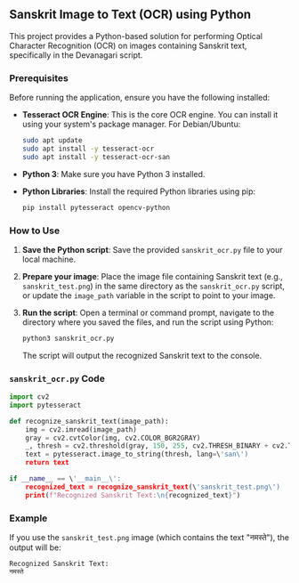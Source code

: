 ## Sanskrit Image to Text (OCR) using Python

This project provides a Python-based solution for performing Optical Character Recognition (OCR) on images containing Sanskrit text, specifically in the Devanagari script.

### Prerequisites

Before running the application, ensure you have the following installed:

-   **Tesseract OCR Engine**: This is the core OCR engine. You can install it using your system's package manager.
    For Debian/Ubuntu:
    ```bash
    sudo apt update
    sudo apt install -y tesseract-ocr
    sudo apt install -y tesseract-ocr-san
    ```

-   **Python 3**: Make sure you have Python 3 installed.

-   **Python Libraries**: Install the required Python libraries using pip:
    ```bash
    pip install pytesseract opencv-python
    ```

### How to Use

1.  **Save the Python script**: Save the provided `sanskrit_ocr.py` file to your local machine.

2.  **Prepare your image**: Place the image file containing Sanskrit text (e.g., `sanskrit_test.png`) in the same directory as the `sanskrit_ocr.py` script, or update the `image_path` variable in the script to point to your image.

3.  **Run the script**: Open a terminal or command prompt, navigate to the directory where you saved the files, and run the script using Python:
    ```bash
    python3 sanskrit_ocr.py
    ```

    The script will output the recognized Sanskrit text to the console.

### `sanskrit_ocr.py` Code

```python
import cv2
import pytesseract

def recognize_sanskrit_text(image_path):
    img = cv2.imread(image_path)
    gray = cv2.cvtColor(img, cv2.COLOR_BGR2GRAY)
    _, thresh = cv2.threshold(gray, 150, 255, cv2.THRESH_BINARY + cv2.THRESH_OTSU)
    text = pytesseract.image_to_string(thresh, lang=\'san\')
    return text

if __name__ == \'__main__\':
    recognized_text = recognize_sanskrit_text(\'sanskrit_test.png\')
    print(f"Recognized Sanskrit Text:\n{recognized_text}")

```

### Example

If you use the `sanskrit_test.png` image (which contains the text "नमस्ते"), the output will be:

```
Recognized Sanskrit Text:
नमस्ते
```


